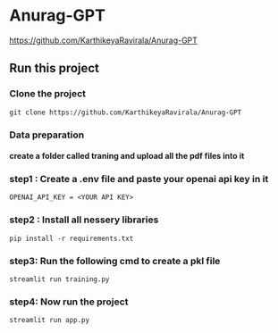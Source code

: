 # Anurag-GPT

https://github.com/KarthikeyaRavirala/Anurag-GPT

## Run this project

### Clone the project
```
git clone https://github.com/KarthikeyaRavirala/Anurag-GPT
```
### Data preparation 
#### create a folder called traning and upload all the pdf files into it 
### step1 : Create a .env file and paste your openai api key in it 
```
OPENAI_API_KEY = <YOUR API KEY>
```
### step2 : Install all nessery libraries
```
pip install -r requirements.txt
```

### step3: Run the following cmd to create a pkl file
```
streamlit run training.py
```
### step4: Now run the project

```
streamlit run app.py
```
